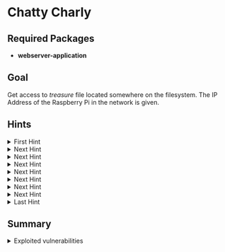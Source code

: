 # Chatty Charly

## Required Packages
- **webserver-application**

## Goal
Get access to *treasure* file located somewhere on the filesystem.
The IP Address of the Raspberry Pi in the network is given.

## Hints
<details>
  <summary>First Hint</summary>
  There is an open webserver port...
</details>

<details>
  <summary>Next Hint</summary>
  The Port is 8088
</details>

<details>
  <summary>Next Hint</summary>
  Have a look at the URL query-string after clicking *show logs* on the website.
  Maybe it can be modified...
</details>

<details>
  <summary>Next Hint</summary>
  Have a look at the URL query-string after clicking *show logs* on the website.
  Maybe it can be modified...
</details>

<details>
  <summary>Next Hint</summary>
  Manually enter */etc/shadow* as filepath in the query-string
</details>

<details>
  <summary>Next Hint</summary>
  There is a suspicious user...
</details>

<details>
  <summary>Next Hint</summary>
  Crack the Password of the user 'hacky'
</details>

<details>
  <summary>Next Hint</summary>
  Login on the machine using SSH and credentials from hacky
</details>

<details>
  <summary>Last Hint</summary>
  The treasure file is located in hacky's home directory
</details>

## Summary
<details>
  <summary>Exploited vulnerabilities</summary>
  <p>unsafe get request</p>
  <p>weak password encryption</p>
  <p>weak password</p>
